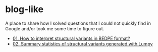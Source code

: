 # blog-like
A place to share how I solved questions that I could not quickly find in Google and/or took me some time to figure out.

- [01. How to interpret structural variants in BEDPE format?](https://github.com/jaquol/blog-like/blob/master/01-How-interpret-structural-variants-BEDPE-format.md)
- [02. Summary statistics of structural variants generated with Lumpy](https://github.com/jaquol/blog-like/blob/master/02-summary-statistics-structural-variants-lumpy.ipynb)
